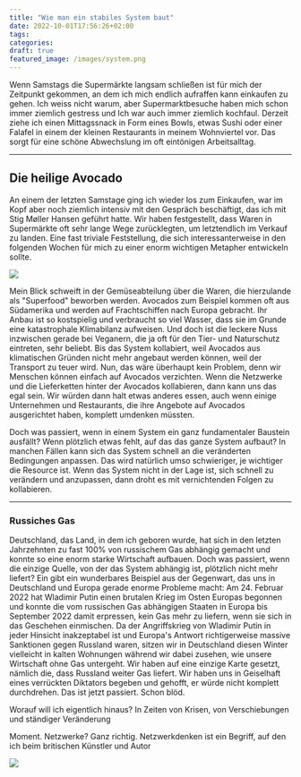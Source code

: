 ```yaml
---
title: "Wie man ein stabiles System baut"
date: 2022-10-01T17:56:26+02:00
tags:
categories:
draft: true
featured_image: /images/system.png
---
```


Wenn Samstags die Supermärkte langsam schließen ist für mich der Zeitpunkt gekommen, an dem ich mich endlich aufraffen kann einkaufen zu gehen. Ich weiss nicht warum, aber Supermarktbesuche haben mich schon immer ziemlich gestress und Ich war auch immer ziemlich kochfaul. Derzeit ziehe ich einen Mittagssnack in Form eines Bowls, etwas Sushi oder einer Falafel in einem der kleinen Restaurants in meinem Wohnviertel vor. Das sorgt für eine schöne Abwechslung im oft eintönigen Arbeitsalltag. 

---

## Die heilige Avocado

An einem der letzten Samstage ging ich wieder los zum Einkaufen, war im Kopf aber noch ziemlich intensiv mit den  Gespräch beschäftigt, das ich mit Stig Møller Hansen geführt hatte. Wir haben festgestellt, dass Waren in Supermärkte oft sehr lange Wege zurücklegten, um letztendlich im Verkauf zu landen. Eine fast triviale Feststellung, die sich interessanterweise in den folgenden Wochen für mich zu einer enorm wichtigen Metapher entwickeln sollte. 

<img src="/images/avocados.jpg">

Mein Blick schweift in der Gemüseabteilung über die Waren, die hierzulande als "Superfood" beworben werden. Avocados zum Beispiel kommen oft aus Südamerika und werden auf Frachtschiffen nach Europa gebracht. Ihr Anbau ist so kostspielig und verbraucht so viel Wasser, dass sie im Grunde eine katastrophale Klimabilanz aufweisen. Und doch ist die leckere Nuss inzwischen gerade bei Veganern, die ja oft für den Tier- und Naturschutz eintreten, sehr beliebt. Bis das System kollabiert, weil Avocados aus klimatischen Gründen nicht mehr angebaut werden können, weil der Transport zu teuer wird. Nun, das wäre überhaupt kein Problem, denn wir Menschen können einfach auf Avocados verzichten. Wenn die Netzwerke und die Lieferketten hinter der Avocados kollabieren, dann kann uns das egal sein. Wir würden dann halt etwas anderes essen, auch wenn einige Unternehmen und Restaurants, die ihre Angebote auf Avocados ausgerichtet haben, komplett umdenken müssten. 

Doch was passiert, wenn in einem System ein ganz fundamentaler Baustein ausfällt? Wenn plötzlich etwas fehlt, auf das das ganze System aufbaut? In manchen Fällen kann sich das System schnell an die veränderten Bedingungen anpassen. Das wird natürlich umso schwieriger, je wichtiger die Resource ist. Wenn das System nicht in der Lage ist, sich schnell zu verändern und anzupassen, dann droht es mit vernichtenden Folgen zu kollabieren. 

---

### Russiches Gas

Deutschland, das Land, in dem ich geboren wurde, hat sich in den letzten Jahrzehnten zu fast 100% von russischem Gas abhängig gemacht und konnte so eine enorm starke Wirtschaft aufbauen. Doch was passiert, wenn die einzige Quelle, von der das System abhängig ist, plötzlich nicht mehr liefert? Ein gibt ein wunderbares Beispiel aus der Gegenwart, das uns in Deutschland und Europa gerade enorme Probleme macht: Am 24. Februar 2022 hat Wladimir Putin einen brutalen Krieg im Osten Europas begonnen und konnte die vom russischen Gas abhängigen Staaten in Europa bis September 2022 damit erpressen, kein Gas mehr zu liefern, wenn sie sich in das Geschehen einmischen. Da der Angriffskrieg von Wladimir Putin in jeder Hinsicht inakzeptabel ist und Europa's Antwort richtigerweise massive Sanktionen gegen Russland waren, sitzen wir in Deutschland diesen Winter vielleicht in kalten Wohnungen während wir dabei zusehen, wie unsere Wirtschaft ohne Gas untergeht. Wir haben auf eine einzige Karte gesetzt, nämlich die, dass Russland weiter Gas liefert. Wir haben uns in Geiselhaft eines verrückten Diktators begeben und gehofft, er würde nicht komplett durchdrehen. Das ist jetzt passiert. Schon blöd. 


Worauf will ich eigentlich hinaus? In Zeiten von Krisen, von Verschiebungen und ständiger Veränderung  


Moment. Netzwerke? Ganz richtig. Netzwerkdenken ist ein Begriff, auf den ich beim britischen  Künstler und Autor 

<img src="/images/system.png">